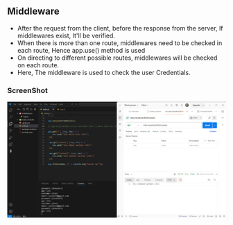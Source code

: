 ## Middleware

- After the request from the client, before the response from the server, If middlewares exist, It'll be verified.
- When there is more than one route, middlewares need to be checked in each route, Hence app.use() method is used
- On directing to different possible routes, middlewares will be checked on each route.
- Here, The middleware is used to check the user Credentials.


### ScreenShot

![alt text](image.png)